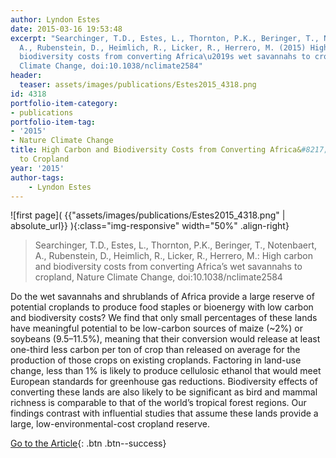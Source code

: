 ```yaml
---
author: Lyndon Estes
date: 2015-03-16 19:53:48
excerpt: "Searchinger, T.D., Estes, L., Thornton, P.K., Beringer, T., Notenbaert,
  A., Rubenstein, D., Heimlich, R., Licker, R., Herrero, M. (2015) High carbon and
  biodiversity costs from converting Africa\u2019s wet savannahs to cropland, Nature
  Climate Change, doi:10.1038/nclimate2584"
header:
  teaser: assets/images/publications/Estes2015_4318.png
id: 4318
portfolio-item-category:
- publications
portfolio-item-tag:
- '2015'
- Nature Climate Change
title: High Carbon and Biodiversity Costs from Converting Africa&#8217;s Wet Savannas
  to Cropland
year: '2015'
author-tags:
    - Lyndon Estes
---
```


![first page]( {{"assets/images/publications/Estes2015_4318.png" | absolute_url}} ){:class="img-responsive" width="50%" .align-right}

> Searchinger, T.D., Estes, L., Thornton, P.K., Beringer, T., Notenbaert, A., Rubenstein, D., Heimlich, R., Licker, R., Herrero, M.: High carbon and biodiversity costs from converting Africa’s wet savannahs to cropland, Nature Climate Change, doi:10.1038/nclimate2584


Do the wet savannahs and shrublands of Africa provide a large reserve of potential croplands to produce food staples or bioenergy with low carbon and biodiversity costs? We find that only small percentages of these lands have meaningful potential to be low-carbon sources of maize (~2%) or soybeans (9.5–11.5%), meaning that their conversion would release at least one-third less carbon per ton of crop than released on average for the production of those crops on existing croplands. Factoring in land-use change, less than 1% is likely to produce cellulosic ethanol that would meet European standards for greenhouse gas reductions. Biodiversity effects of converting these lands are also likely to be significant as bird and mammal richness is comparable to that of the world’s tropical forest regions. Our findings contrast with influential studies that assume these lands provide a large, low-environmental-cost cropland reserve.


[Go to the Article](http://www.nature.com/nclimate/journal/vaop/ncurrent/full/nclimate2584.html#close){: .btn .btn--success}